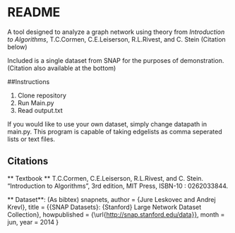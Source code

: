 # README

A tool designed to analyze a graph network using theory from *Introduction to Algorithms*, T.C.Cormen, C.E.Leiserson, R.L.Rivest, and C. Stein (Citation below)

Included is a single dataset from SNAP for the purposes of demonstration.(Citation also available at the bottom)


##Instructions

1. Clone repository
2. Run Main.py
3. Read output.txt

If you would like to use your own dataset, simply change datapath in main.py. This program is capable of taking edgelists as comma seperated lists
or text files.



## Citations

** Textbook **  T.C.Cormen, C.E.Leiserson, R.L.Rivest, and C. Stein. “Introduction to Algorithms”, 3rd edition, MIT Press, ISBN-10 : 0262033844. 

** Dataset**: (As bibtex)
snapnets,
  author       = {Jure Leskovec and Andrej Krevl},
  title        = {{SNAP Datasets}: {Stanford} Large Network Dataset Collection},
  howpublished = {\url{http://snap.stanford.edu/data}},
  month        = jun,
  year         = 2014
}
